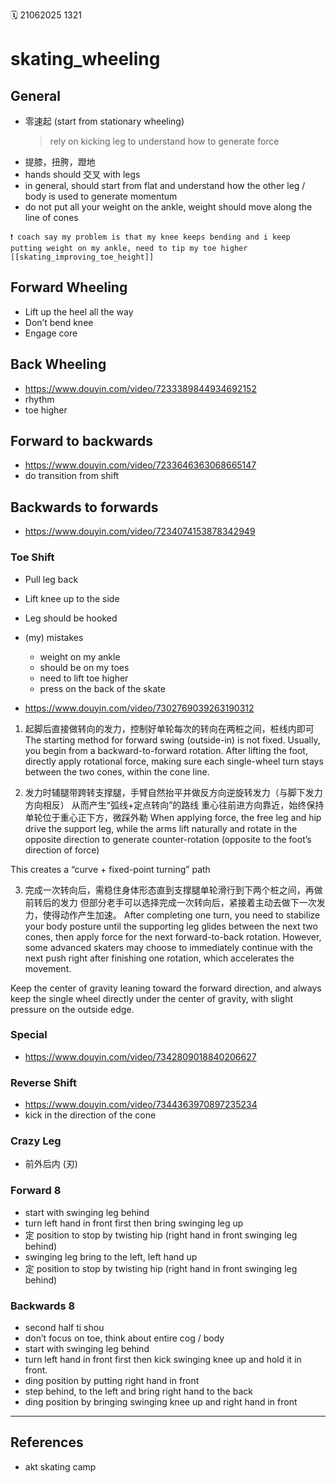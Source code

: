🗓️ 21062025 1321

# skating_wheeling

## General

- 零速起 (start from stationary wheeling)
  > rely on kicking leg to understand how to generate force
- 提膝，扭胯，蹬地
- hands should 交叉 with legs
- in general, should start from flat and understand how the other leg / body is used to generate momentum
- do not put all your weight on the ankle, weight should move along the line of cones

```ad-warning
❗️ coach say my problem is that my knee keeps bending and i keep putting weight on my ankle, need to tip my toe higher [[skating_improving_toe_height]]
```

## Forward Wheeling

- Lift up the heel all the way
- Don’t bend knee
- Engage core

## Back Wheeling

- https://www.douyin.com/video/7233389844934692152
- rhythm
- toe higher

## Forward to backwards

- https://www.douyin.com/video/7233646363068665147
- do transition from shift

## Backwards to forwards

- https://www.douyin.com/video/7234074153878342949

### Toe Shift

- Pull leg back
- Lift knee up to the side
- Leg should be hooked
- (my) mistakes

  - weight on my ankle
  - should be on my toes
  - need to lift toe higher
  - press on the back of the skate

- https://www.douyin.com/video/7302769039263190312

1. 起脚后直接做转向的发力，控制好单轮每次的转向在两桩之间，桩线内即可
   The starting method for forward swing (outside-in) is not fixed. Usually, you begin from a backward-to-forward rotation.
   After lifting the foot, directly apply rotational force, making sure each single-wheel turn stays between the two cones, within the cone line.

2. 发力时辅腿带跨转支撑腿，手臂自然抬平并做反方向逆旋转发力（与脚下发力方向相反）
   从而产生“弧线+定点转向”的路线
   重心往前进方向靠近，始终保持单轮位于重心正下方，微踩外勒
   When applying force, the free leg and hip drive the support leg, while the arms lift naturally and rotate in the opposite direction to generate counter-rotation (opposite to the foot’s direction of force)

This creates a “curve + fixed-point turning” path

3. 完成一次转向后，需稳住身体形态直到支撑腿单轮滑行到下两个桩之间，再做前转后的发力
   但部分老手可以选择完成一次转向后，紧接着主动去做下一次发力，使得动作产生加速。
   After completing one turn, you need to stabilize your body posture until the supporting leg glides between the next two cones, then apply force for the next forward-to-back rotation.
   However, some advanced skaters may choose to immediately continue with the next push right after finishing one rotation, which accelerates the movement.

Keep the center of gravity leaning toward the forward direction, and always keep the single wheel directly under the center of gravity, with slight pressure on the outside edge.

### Special

- https://www.douyin.com/video/7342809018840206627

### Reverse Shift

- https://www.douyin.com/video/7344363970897235234
- kick in the direction of the cone

### Crazy Leg

- 前外后内 (刃)

### Forward 8

- start with swinging leg behind
- turn left hand in front first then bring swinging leg up
- 定 position to stop by twisting hip (right hand in front swinging leg behind)
- swinging leg bring to the left, left hand up
- 定 position to stop by twisting hip (right hand in front swinging leg behind)

### Backwards 8

- second half ti shou
- don’t focus on toe, think about entire cog / body
- start with swinging leg behind
- turn left hand in front first then kick swinging knee up and hold it in front.
- ding position by putting right hand in front
- step behind, to the left and bring right hand to the back
- ding position by bringing swinging knee up and right hand in front

---

## References

- akt skating camp
